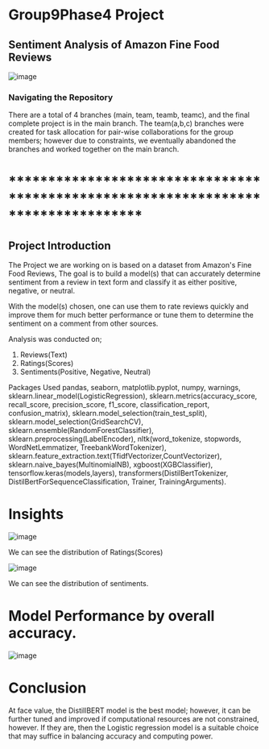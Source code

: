 ﻿# Group9Phase4 Project
## Sentiment Analysis of Amazon Fine Food Reviews

![image](https://github.com/user-attachments/assets/0cc00242-0e92-4330-a3ae-fe2f1c1c7196)

### Navigating the Repository
There are a total of 4 branches (main, team, teamb, teamc), and the final complete project is in the main branch. The team(a,b,c) branches were created for task allocation for pair-wise collaborations for the group members; however due to constraints, we eventually abandoned the branches and worked together on the main branch.
# ********************************************************************************* 
## Project Introduction
The Project we are working on is based on a dataset from Amazon's Fine Food Reviews, The goal is to build a model(s) that can accurately determine sentiment from a review in text form and classify it as either positive, negative, or neutral.

With the model(s) chosen, one can use them to rate reviews quickly and improve them for much better performance or tune them to determine the sentiment on a comment from other sources.

Analysis was conducted on;

1. Reviews(Text)
2. Ratings(Scores)
3. Sentiments(Positive, Negative, Neutral)

Packages Used pandas, seaborn, matplotlib.pyplot, numpy, warnings, sklearn.linear_model(LogisticRegression), sklearn.metrics(accuracy_score, recall_score, precision_score, f1_score, classification_report, confusion_matrix), sklearn.model_selection(train_test_split), sklearn.model_selection(GridSearchCV), sklearn.ensemble(RandomForestClassifier), sklearn.preprocessing(LabelEncoder), nltk(word_tokenize, stopwords, WordNetLemmatizer, TreebankWordTokenizer), sklearn.feature_extraction.text(TfidfVectorizer,CountVectorizer), sklearn.naive_bayes(MultinomialNB), xgboost(XGBClassifier), tensorflow.keras(models,layers), transformers(DistilBertTokenizer, DistilBertForSequenceClassification, Trainer, TrainingArguments).

# Insights

![image](https://github.com/user-attachments/assets/3e223e97-767e-4cc7-91f8-d0c02914ee2a)

We can see the distribution of Ratings(Scores)

![image](https://github.com/user-attachments/assets/08dcaedb-d06b-471b-941e-ddc83a18b3d4)

We can see the distribution of sentiments.

# Model Performance by overall accuracy.

![image](https://github.com/user-attachments/assets/fdcfa5ca-dc3c-4259-b897-bdb10dd16274)

# Conclusion
At face value, the DistillBERT model is the best model; however, it can be further tuned and improved if computational resources are not constrained, however. If they are, then the Logistic regression model is a suitable choice that may suffice in balancing accuracy and computing power. 




